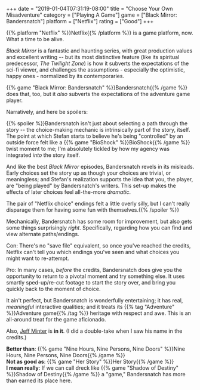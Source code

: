 +++
date = "2019-01-04T07:31:19-08:00"
title = "Choose Your Own Misadventure"
category = ["Playing A Game"]
game = ["Black Mirror: Bandersnatch"]
platform = ["Netflix"]
rating = ["Good"]
+++

{{% platform "Netflix" %}}Netflix{{% /platform %}} is a game platform, now.  What a time to be alive.

<i>Black Mirror</i> is a fantastic and haunting series, with great production values and excellent writing -- but its most distinctive feature (like its spiritual predecessor, <i>The Twilight Zone</i>) is how it subverts the expectations of the sci-fi viewer, and challenges the assumptions - especially the optimistic, happy ones - normalized by its contemporaries.

{{% game "Black Mirror: Bandersnatch" %}}Bandersnatch{{% /game %}} does that, too, but it <i>also</i> subverts the expectations of the adventure game player.

Narratively, and here be spoilers:

{{% spoiler %}}Bandersnatch isn't just about selecting a path through the story -- the choice-making mechanic is intrinsically part of the story, itself.  The point at which Stefan starts to believe he's being "controlled" by an outside force felt like a {{% game "BioShock" %}}BioShock{{% /game %}} twist moment to me; I'm absolutely tickled by how my agency was integrated <i>into</i> the story itself.

And like the best <i>Black Mirror</i> episodes, Bandersnatch revels in its misleads.  Early choices set the story up as though your choices are trivial, or meaningless; and Stefan's realization supports the idea that you, the player, are "being played" by Bandersnatch's writers.  This set-up makes the effects of later choices feel all-the-more <i>dramatic</i>.

The pair of "Netflix choice" endings felt a little overly silly, but I can't really disparage them for having some fun with themselves.{{% /spoiler %}}

Mechanically, Bandersnatch has some room for improvement, but also gets some things surprisingly <i>right</i>.  Specifically, regarding how you can find and view alternate paths/endings.

Con: There's no "save file" equivalent, so once you've reached the credits, Netflix can't tell you which endings you've seen and what choices you might want to re-attempt.

Pro: In many cases, <i>before</i> the credits, Bandersnatch does give you the opportunity to return to a pivotal moment and try something else.  It uses smartly sped-up/re-cut footage to start the story over, and bring you quickly back to the moment of choice.

It ain't perfect, but Bandersnatch is wonderfully entertaining; it has real, <i>meaningful</i> interactive qualities; and it treats its {{% tag "Adventure" %}}Adventure game{{% /tag %}} heritage with respect and awe.  This is an all-around treat for the game aficionado.

Also, <a href="http://www.minotaurproject.co.uk/jeff.php">Jeff Minter</a> is <b>in it</b>.  (I did a double-take when I saw his name in the credits.)

<b>Better than</b>: {{% game "Nine Hours, Nine Persons, Nine Doors" %}}Nine Hours, Nine Persons, Nine Doors{{% /game %}}  
<b>Not as good as</b>: {{% game "Her Story" %}}Her Story{{% /game %}}  
<b>I mean really</b>: If we can call dreck like {{% game "Shadow of Destiny" %}}Shadow of Destiny{{% /game %}} a "game," Bandersnatch has more than earned its place here.
